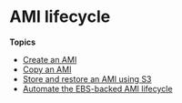 # AMI lifecycle<a name="ami-lifecycle"></a>

**Topics**
+ [Create an AMI](create-ami.md)
+ [Copy an AMI](CopyingAMIs.md)
+ [Store and restore an AMI using S3](ami-store-restore.md)
+ [Automate the EBS\-backed AMI lifecycle](automating-amis.md)